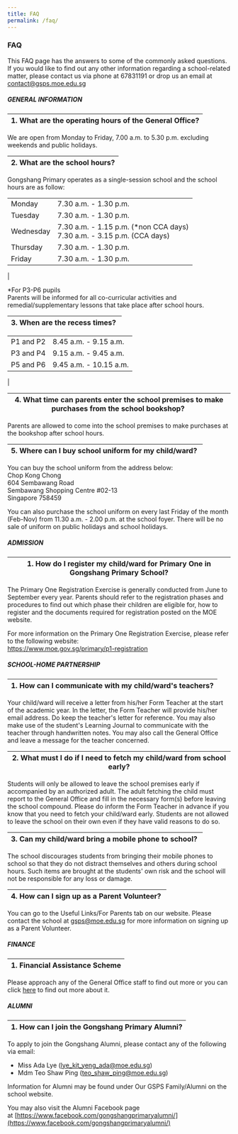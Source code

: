 ```yaml
---
title: FAQ
permalink: /faq/
---
```

### **FAQ**

This FAQ page has the answers to some of the commonly asked questions. If you would like to find out any other information regarding a school-related matter, please contact us via phone at 67831191 or drop us an email at [contact@gsps.moe.edu.sg](mailto:contact@gsps.moe.edu.sg)

#####  **GENERAL INFORMATION**

| 1\. What are the operating hours of the General Office? |
| --- |
We are open from Monday to Friday, 7.00 a.m. to 5.30 p.m. excluding weekends and public holidays.

| 2\. What are the school hours? |
| --- |
Gongshang Primary operates as a single-session school and the school hours are as follow:

| | |
|---|---|
| Monday | 7.30 a.m. - 1.30 p.m.  |
|  Tuesday | 7.30 a.m. - 1.30 p.m. |
|  Wednesday | 7.30 a.m. - 1.15 p.m. (*non CCA days)<br>7.30 a.m. - 3.15 p.m. (CCA days) |
| Thursday | 7.30 a.m. - 1.30 p.m.  |
|  Friday | 7.30 a.m. - 1.30 p.m.  |
|

*For P3-P6 pupils<br>
Parents will be informed for all co-curricular activities and remedial/supplementary lessons that take place after school hours.

| 3\. When are the recess times?  |
| --- |

|  |  |
|---|---|
| P1 and P2 | 8.45 a.m. - 9.15 a.m. |
| P3 and P4 | 9.15 a.m. - 9.45 a.m. |
| P5 and P6  | 9.45 a.m. - 10.15 a.m.  |
|

| 4\. What time can parents enter the school premises to make purchases from the school bookshop?  |
| --- |
Parents are allowed to come into the school premises to make purchases at the bookshop after school hours. 

| 5\. Where can I buy school uniform for my child/ward?  |
| --- |

You can buy the school uniform from the address below:<br>
Chop Kong Chong<br>
604 Sembawang Road<br>
Sembawang Shopping Centre #02-13<br>
Singapore 758459

You can also purchase the school uniform on every last Friday of the month (Feb-Nov) from 11.30 a.m. - 2.00 p.m. at the school foyer. There will be no sale of uniform on public holidays and school holidays.

##### **ADMISSION**

| 1\. How do I register my child/ward for Primary One in Gongshang Primary School? |
| --- |
The Primary One Registration Exercise is generally conducted from June to September every year. Parents should refer to the registration phases and procedures to find out which phase their children are eligible for, how to register and the documents required for registration posted on the MOE website.

For more information on the Primary One Registration Exercise, please refer to the following website:  
https://www.moe.gov.sg/primary/p1-registration

##### **SCHOOL-HOME PARTNERSHIP**

| 1\. How can I communicate with my child/ward's teachers? |
| --- |
Your child/ward will receive a letter from his/her Form Teacher at the start of the academic year. In the letter, the Form Teacher will provide his/her email address. Do keep the teacher's letter for reference. You may also make use of the student's Learning Journal to communicate with the teacher through handwritten notes. You may also call the General Office and leave a message for the teacher concerned.

| 2\. What must I do if I need to fetch my child/ward from school early? |
| --- |
 Students will only be allowed to leave the school premises early if accompanied by an authorized adult. The adult fetching the child must report to the General Office and fill in the necessary form(s) before leaving the school compound. Please do inform the Form Teacher in advance if you know that you need to fetch your child/ward early. Students are not allowed to leave the school on their own even if they have valid reasons to do so.

| 3\. Can my child/ward bring a mobile phone to school?  |
| --- |
The school discourages students from bringing their mobile phones to school so that they do not distract themselves and others during school hours. Such items are brought at the students' own risk and the school will not be responsible for any loss or damage. 

| 4\. How can I sign up as a Parent Volunteer?  |
| --- |
You can go to the Useful Links/For Parents tab on our website. Please contact the school at gsps@moe.edu.sg for more information on signing up as a Parent Volunteer.

##### **FINANCE**

| 1\. Financial Assistance Scheme |
| --- |
Please approach any of the General Office staff to find out more or you can click [here](https://beta.moe.gov.sg/fees-assistance-awards-scholarships/) to find out more about it.

##### **ALUMNI**

| 1\. How can I join the Gongshang Primary Alumni? |
| --- |
To apply to join the Gongshang Alumni, please contact any of the following via email:
*   Miss Ada Lye ([lye\_kit\_yeng\_ada@moe.edu.sg](mailto:lye\_kit\_yeng\_ada@moe.edu.sg))
*   Mdm Teo Shaw Ping ([teo\_shaw\_ping@moe.edu.sg](mailto:teo\_shaw\_ping@moe.edu.sg))


Information for Alumni may be found under Our GSPS Family/Alumni on the school website.

You may also visit the Alumni Facebook page at [https://www.facebook.com/gongshangprimaryalumni/](https://www.facebook.com/gongshangprimaryalumni/)